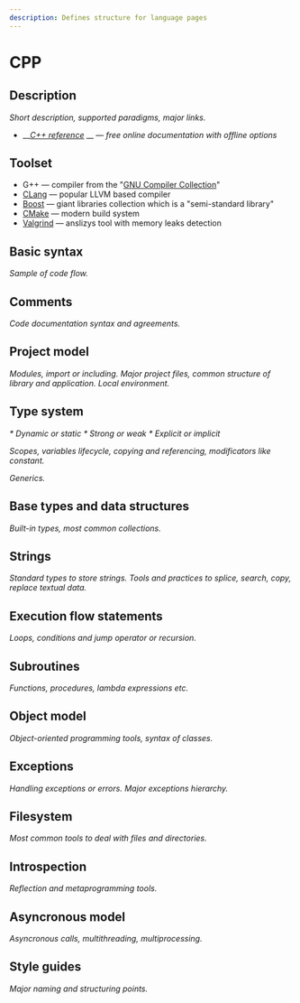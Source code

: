 ```yaml
---
description: Defines structure for language pages
---
```


# CPP

## Description

_Short description, supported paradigms, major links._

* __[_C++ reference_](https://en.cppreference.com/w/cpp) __ — _free online documentation with offline options_

## Toolset

* G++ — compiler from the "[GNU Compiler Collection](https://gcc.gnu.org/)"
* [CLang](https://clang.llvm.org/) — popular LLVM based compiler
* [Boost](https://www.boost.org/) — giant libraries collection which is a "semi-standard library"
* [CMake](https://cmake.org/) — modern build system
* [Valgrind](https://valgrind.org/) — anslizys tool with memory leaks detection

## Basic syntax

_Sample of code flow._

## Comments

_Code documentation syntax and agreements._

## Project model

_Modules, import or including. Major project files, common structure of library and application. Local environment._

## Type system

_\* Dynamic or static_ _\* Strong or weak_ _\* Explicit or implicit_

_Scopes, variables lifecycle, copying and referencing, modificators like constant._

_Generics._

## Base types and data structures

_Built-in types, most common collections._

## Strings

_Standard types to store strings. Tools and practices to splice, search, copy, replace textual data._

## Execution flow statements

_Loops, conditions and jump operator or recursion._

## Subroutines

_Functions, procedures, lambda expressions etc._

## Object model

_Object-oriented programming tools, syntax of classes._

## Exceptions

_Handling exceptions or errors. Major exceptions hierarchy._

## Filesystem

_Most common tools to deal with files and directories._

## Introspection

_Reflection and metaprogramming tools._

## Asyncronous model

_Asyncronous calls, multithreading, multiprocessing._

## Style guides

_Major naming and structuring points._
